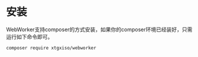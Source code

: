 # 安装
WebWorker支持composer的方式安装，如果你的composer环境已经装好，只需运行如下命令即可。

```
composer require xtgxiso/webworker
```

